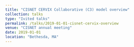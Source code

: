 ```yaml
---
title: "CISNET CERVIX Collaborative (C3) model overview"
collection: talks
type: "Ivited talks"
permalink: /talks/2019-01-01-cisnet-cervix-overview
venue: "CISNET annual meeting"
date: 2019-01-01
location: "Bethesda, MA"
---
```


